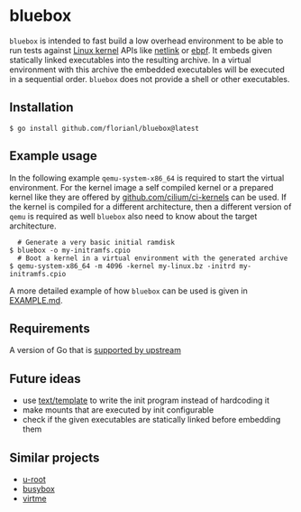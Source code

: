 bluebox
=======

`bluebox` is intended to fast build a low overhead environment to be able to run tests against [Linux kernel](https://kernel.org/) APIs like [netlink](https://man7.org/linux/man-pages/man7/netlink.7.html) or [ebpf](https://man7.org/linux/man-pages/man2/bpf.2.html). It embeds given statically linked executables into the resulting archive. In a virtual environment with this archive the embedded executables will be executed in a sequential order.
`bluebox` does not provide a shell or other executables.

## Installation

```
$ go install github.com/florianl/bluebox@latest
```

## Example usage

In the following example `qemu-system-x86_64` is required to start the virtual environment. For the kernel image a self compiled kernel or a prepared kernel like they are offered by [github.com/cilium/ci-kernels](https://github.com/cilium/ci-kernels) can be used. If the kernel is compiled for a different architecture, then a different version of `qemu` is required as well `bluebox` also need to know about the target architecture.

```
  # Generate a very basic initial ramdisk
$ bluebox -o my-initramfs.cpio
  # Boot a kernel in a virtual environment with the generated archive
$ qemu-system-x86_64 -m 4096 -kernel my-linux.bz -initrd my-initramfs.cpio
```

A more detailed example of how `bluebox` can be used is given in [EXAMPLE.md](https://github.com/florianl/bluebox/blob/main/EXAMPLE.md).

## Requirements

A version of Go that is [supported by upstream](https://golang.org/doc/devel/release.html#policy)

## Future ideas

- use [text/template](https://pkg.go.dev/text/template) to write the init program instead of hardcoding it
- make mounts that are executed by init configurable
- check if the given executables are statically linked before embedding them

## Similar projects

- [u-root](https://github.com/u-root/u-root)
- [busybox](https://www.busybox.net)
- [virtme](https://git.kernel.org/pub/scm/utils/kernel/virtme/virtme.git/)
